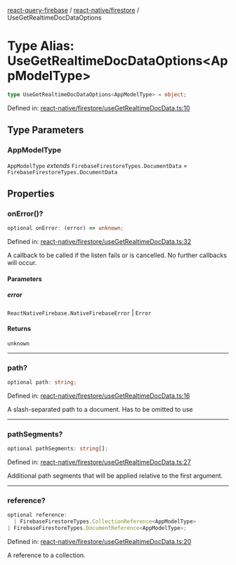 [react-query-firebase](../../../modules.md) / [react-native/firestore](../index.md) / UseGetRealtimeDocDataOptions

# Type Alias: UseGetRealtimeDocDataOptions\<AppModelType\>

```ts
type UseGetRealtimeDocDataOptions<AppModelType> = object;
```

Defined in: [react-native/firestore/useGetRealtimeDocData.ts:10](https://github.com/vpishuk/react-query-firebase/blob/43c0734068a570cd646254bb366ccd8007f7dfed/react-native/firestore/useGetRealtimeDocData.ts#L10)

## Type Parameters

### AppModelType

`AppModelType` *extends* `FirebaseFirestoreTypes.DocumentData` = `FirebaseFirestoreTypes.DocumentData`

## Properties

### onError()?

```ts
optional onError: (error) => unknown;
```

Defined in: [react-native/firestore/useGetRealtimeDocData.ts:32](https://github.com/vpishuk/react-query-firebase/blob/43c0734068a570cd646254bb366ccd8007f7dfed/react-native/firestore/useGetRealtimeDocData.ts#L32)

A callback to be called if the listen fails or is
cancelled. No further callbacks will occur.

#### Parameters

##### error

`ReactNativeFirebase.NativeFirebaseError` | `Error`

#### Returns

`unknown`

***

### path?

```ts
optional path: string;
```

Defined in: [react-native/firestore/useGetRealtimeDocData.ts:16](https://github.com/vpishuk/react-query-firebase/blob/43c0734068a570cd646254bb366ccd8007f7dfed/react-native/firestore/useGetRealtimeDocData.ts#L16)

A slash-separated path to a document. Has to be omitted to use

***

### pathSegments?

```ts
optional pathSegments: string[];
```

Defined in: [react-native/firestore/useGetRealtimeDocData.ts:27](https://github.com/vpishuk/react-query-firebase/blob/43c0734068a570cd646254bb366ccd8007f7dfed/react-native/firestore/useGetRealtimeDocData.ts#L27)

Additional path segments that will be applied relative
to the first argument.

***

### reference?

```ts
optional reference: 
  | FirebaseFirestoreTypes.CollectionReference<AppModelType>
| FirebaseFirestoreTypes.DocumentReference<AppModelType>;
```

Defined in: [react-native/firestore/useGetRealtimeDocData.ts:20](https://github.com/vpishuk/react-query-firebase/blob/43c0734068a570cd646254bb366ccd8007f7dfed/react-native/firestore/useGetRealtimeDocData.ts#L20)

A reference to a collection.
